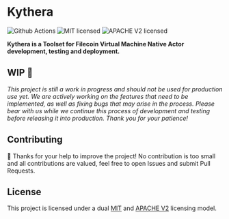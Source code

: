# Kythera

![Github Actions][gha-badge]
![MIT licensed][mit-badge]
![APACHE V2 licensed][apache-badge]

[gha-badge]: https://img.shields.io/github/actions/workflow/status/polyphene/kythera/ci.yml?branch=master
[mit-badge]: https://img.shields.io/badge/license-MIT-blue.svg
[apache-badge]: https://img.shields.io/badge/license-APACHE_V2-blue.svg

**Kythera is a Toolset for Filecoin Virtual Machine Native Actor development, testing and deployment.**

## WIP :construction:

*This project is still a work in progress and should not be used for production use yet. We are actively working on the features that need to be implemented, as well as fixing bugs that may arise in the process. Please bear with us while we continue this process of development and testing before releasing it into production. Thank you for your patience!*

## Contributing

:rocket: Thanks for your help to improve the project!
No contribution is too small and all contributions are valued, feel free to open Issues and submit Pull Requests.

## License

This project is licensed under a dual [MIT](LICENSE-MIT.txt) and [APACHE V2](LICENSE-APACHE.txt) licensing model.

